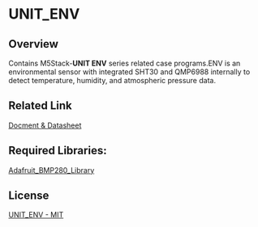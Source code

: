 # UNIT_ENV

## Overview

Contains M5Stack-**UNIT ENV** series related case programs.ENV is an environmental sensor with integrated SHT30 and QMP6988 internally to detect temperature, humidity, and atmospheric pressure data.

## Related Link

[Docment & Datasheet](https://docs.m5stack.com/en/unit/envIII)

## Required Libraries:

[Adafruit_BMP280_Library](https://github.com/adafruit/Adafruit_BMP280_Library)

## License

[UNIT_ENV - MIT](LICENSE)

